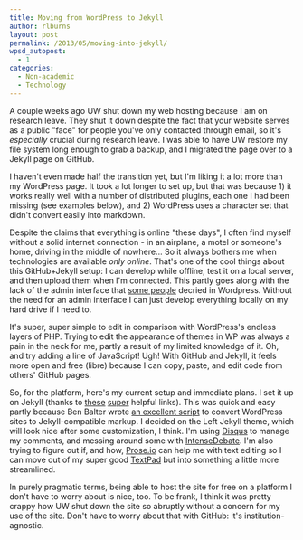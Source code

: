 ```yaml
---
title: Moving from WordPress to Jekyll
author: rlburns
layout: post
permalink: /2013/05/moving-into-jekyll/
wpsd_autopost:
  - 1
categories:
  - Non-academic
  - Technology
---
```


A couple weeks ago UW shut down my web hosting because I am on research leave. They shut it down despite the fact that your website serves as a public "face" for people you've only contacted through email, so it's *especially* crucial during research leave. I was able to have UW restore my file system long enough to grab a backup, and I migrated the page over to a Jekyll page on GitHub.

I haven't even made half the transition yet, but I'm liking it a lot more than my WordPress page. It took a lot longer to set up, but that was because 1) it works really well with a number of distributed plugins, each one I had been missing (see examples below), and 2) WordPress uses a character set that didn't convert easily into markdown.

Despite the claims that everything is online "these days", I often find myself without a solid internet connection - in an airplane, a motel or someone's home, driving in the middle of nowhere... So it always bothers me when technologies are available *only online*. That's one of the cool things about this GitHub+Jekyll setup: I can develop while offline, test it on a local server, and then upload them when I'm connected. This partly goes along with the lack of the admin interface that [some people][1] decried in Wordpress. Without the need for an admin interface I can just develop everything locally on my hard drive if I need to.

[1]: http://developmentseed.org/blog/2012/07/27/build-cms-free-websites/

It's super, super simple to edit in comparison with WordPress's endless layers of PHP. Trying to edit the appearance of themes in WP was always a pain in the neck for me, partly a result of my limited knowledge of it. Oh, and try adding a line of JavaScript! Ugh! With GitHub and Jekyll, it feels more open and free (libre) because I can copy, paste, and edit code from others' GitHub pages.

So, for the platform, here's my current setup and immediate plans. I set it up on Jekyll (thanks to [these][2] [super][3] helpful links). This was quick and easy partly because Ben Balter wrote [an excellent script][4] to convert WordPress sites to Jekyll-compatible markup. I decided on the Left Jekyll theme, which will look nice after some customization, I think. I'm using [Disqus][5] to manage my comments, and messing around some with [IntenseDebate][6]. I'm also trying to figure out if, and how, [Prose.io][7] can help me with text editing so I can move out of my super good [TextPad][8] but into something a little more streamlined.

[2]: http://weedygarden.net/2012/12/hello-jekyll/
[3]: http://jekyllbootstrap.com/
[4]: https://github.com/benbalter/wordpress-to-jekyll-exporter
[5]: http://disqus.com/burnsr77/
[6]: http://intensedebate.com/profiles/burnsr77
[7]: http://prose.io/
[8]: http://textpad.com/

In purely pragmatic terms, being able to host the site for free on a platform I don't have to worry about is nice, too. To be frank, I think it was pretty crappy how UW shut down the site so abruptly without a concern for my use of the site. Don't have to worry about that with GitHub: it's institution-agnostic.